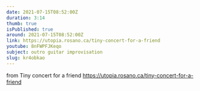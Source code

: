 ```yaml
---
date: 2021-07-15T08:52:00Z
duration: 3:14
thumb: true
isPublished: true
around: 2021-07-15T08:52:00Z
link: https://utopia.rosano.ca/tiny-concert-for-a-friend
youtube: 8nFWPFJKeqo
subject: outro guitar improvisation
slug: kr4obkao
---
```

from Tiny concert for a friend https://utopia.rosano.ca/tiny-concert-for-a-friend
